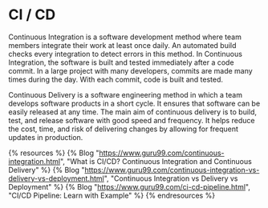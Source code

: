 # CI / CD

Continuous Integration is a software development method where team members integrate their work at least once daily. An automated build checks every integration to detect errors in this method. In Continuous Integration, the software is built and tested immediately after a code commit. In a large project with many developers, commits are made many times during the day. With each commit, code is built and tested.

Continuous Delivery is a software engineering method in which a team develops software products in a short cycle. It ensures that software can be easily released at any time. The main aim of continuous delivery is to build, test, and release software with good speed and frequency. It helps reduce the cost, time, and risk of delivering changes by allowing for frequent updates in production.

{% resources %}
  {% Blog "https://www.guru99.com/continuous-integration.html", "What is CI/CD? Continuous Integration and Continuous Delivery" %}
  {% Blog "https://www.guru99.com/continuous-integration-vs-delivery-vs-deployment.html", "Continuous Integration vs Delivery vs Deployment" %}
  {% Blog "https://www.guru99.com/ci-cd-pipeline.html", "CI/CD Pipeline: Learn with Example" %}
{% endresources %}